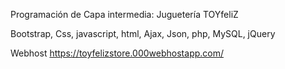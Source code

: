 Programación de Capa intermedia: Juguetería TOYfeliZ

Bootstrap, Css, javascript, html, Ajax, Json, php, MySQL, jQuery

Webhost https://toyfelizstore.000webhostapp.com/
